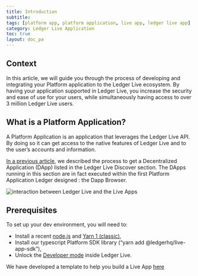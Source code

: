 ```yaml
---
title: Introduction
subtitle:
tags: [platform app, platform application, live app, ledger live app]
category: Ledger Live Application
toc: true
layout: doc_pa
---
```


## Context


In this article, we will guide you through the process of developing and integrating your Platform application to the Ledger Live ecosystem. By having your application supported in Ledger Live, you increase the security and ease of use for your users, while simultaneously having access to over 3 million Ledger Live users.

## What is a Platform Application?

A Platform Application is an application that leverages the Ledger Live API. By doing so it can get access to the native features of Ledger Live and to the user’s accounts and information.

[In a previous article](https://developers.ledger.com/docs/dapp/introduction/), we described the process to get a Decentralized Application (DApp) listed in the Ledger Live Discover section. The DApps running in this section are in fact executed within the first Platform Application Ledger designed : the Dapp Browser.

![interaction between Ledger Live and the Live Apps](../images/ledger_live_interaction_live_apps.png "interaction between Ledger Live and the Live Apps")

## Prerequisites

To set up your dev environment, you will need to:

* Install a recent [node.js](https://nodejs.org/) and [Yarn 1 (classic)](https://classic.yarnpkg.com/lang/en/),
* Install our typescript Platform SDK library (“yarn add @ledgerhq/live-app-sdk”),
* Unlock the [Developer mode](../developer-mode) inside Ledger Live.

We have developed a template to help you build a Live App [here](https://github.com/LedgerHQ/cra-template-live-app)
